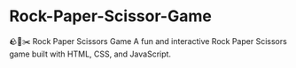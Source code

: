# Rock-Paper-Scissor-Game
🪨📄✂️ Rock Paper Scissors Game A fun and interactive Rock Paper Scissors game built with HTML, CSS, and JavaScript.
